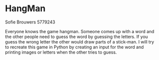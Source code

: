 # HangMan
Sofie Brouwers
5779243

Everyone knows the game hangman. Someone comes up with a word and the other people need to guess the word by guessing the letters. If you guess the wrong letter the other would draw parts of a stick-man.
I will try to recreate this game in Python by creating an input for the word and printing images or letters when the other tries to guess.
